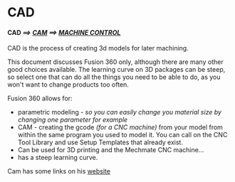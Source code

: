 # CAD
#### CAD *==> [CAM](CAM.md) ==> [MACHINE CONTROL](Machine.md)*

CAD is the process of creating 3d models for later machining.

This document discusses Fusion 360 only, although there are many other good choices available. The learning curve on 3D packages can be steep, so select one that can do all the things you need to be able to do, as you won't want to change products too often.

Fusion 360 allows for:
* parametric modeling *- so you can easily change you material size by changing one parameter for example*
* CAM - creating the gcode *(for a CNC machine)* from your model from within the same program you used to model it. You can call on the CNC Tool Library and use Setup Templates that already exist.
* Can be used for 3D printing and the Mechmate CNC machine...
* has a steep learning curve.

Cam has some links on his [website](https://hackingismakingisengineering.wordpress.com/mechmate-74-hackland-user-guide/#workflow) 
